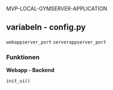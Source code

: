 MVP-LOCAL-GYMSERVER-APPLICATION

## variabeln - config.py
`webappserver_port` 
`serverappserver_port`

### Funktionen

 **Webapp - Backend**

`init_ui()`

    